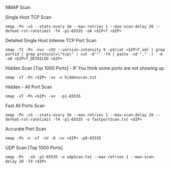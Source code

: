 
NMAP Scan

Single Host TCP Scan
```
nmap -Pn -sS --stats-every 3m --max-retries 1 --max-scan-delay 20 --defeat-rst-ratelimit -T4 -p1-65535 -oA <$IP>T <$IP>
```
Detailed Single Host Intense TCP Port Scan
```
nmap -T1 -Pn -nvv -sSV --version-intensity 9 -p$(cat <$IP>T.xml | grep portid | grep protocol=\"tcp\" | cut -d'"' -f4 | paste -sd "," -)  -A -oA <$IP>T_DETAILED <$IP>
```

Hidden Scan [Top 1000 Ports] - IF You think some ports are not showing up
```
nmap -sT -Pn <$IP> -vv -o hiddenscan.txt
```
Hidden - All Port Scan
```
nmap -sT -Pn <$IP> -vv  -p1-65535
```
Fast All Ports Scan
```
nmap -Pn -sS --stats-every 3m --max-retries 1 --max-scan-delay 20 --defeat-rst-ratelimit -T4 -p1-65535 -o fastportScan.txt <$IP>
```
Accurate Port Scan
```
nmap -Pn -n -sT -sV -O -vv <$IP> -p0-65535 
```
UDP Scan [Top 1000 Ports]
```
nmap -Pn  -sU -p1-65535 -o udpScan.txt --max-retries 1 --max-scan-delay 20 -T4 <$IP>
```

